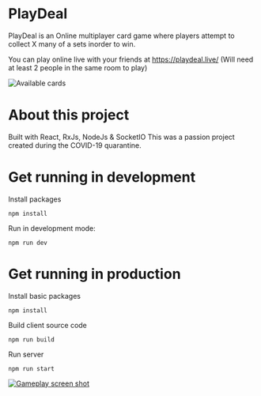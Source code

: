 # PlayDeal

PlayDeal is an Online multiplayer card game where players attempt to collect X many of a sets inorder to win.

You can play online live with your friends at https://playdeal.live/ 
(Will need at least 2 people in the same room to play)

![Available cards](https://i.ibb.co/sW0V0m7/PlayDeal.png)

# About this project

Built with React, RxJs, NodeJs & SocketIO
This was a passion project created during the COVID-19 quarantine.

# Get running in development

Install packages

    npm install

Run in development mode:

    npm run dev

# Get running in production

Install basic packages

    npm install

Build client source code

    npm run build

Run server

    npm run start

[
![Gameplay screen shot](https://i.ibb.co/W03H335/screenshot.png)
](https://i.ibb.co/W03H335/screenshot.png)

